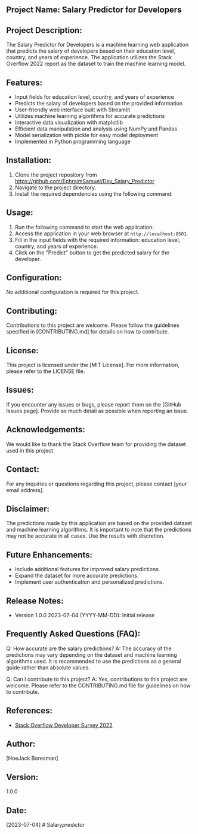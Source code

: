## Project Name: Salary Predictor for Developers

## Project Description:
The Salary Predictor for Developers is a machine learning web application that predicts the salary of developers based on their education level, country, and years of experience. The application utilizes the Stack Overflow 2022 report as the dataset to train the machine learning model.

## Features:
- Input fields for education level, country, and years of experience
- Predicts the salary of developers based on the provided information
- User-friendly web interface built with Streamlit
- Utilizes machine learning algorithms for accurate predictions
- Interactive data visualization with matplotlib
- Efficient data manipulation and analysis using NumPy and Pandas
- Model serialization with pickle for easy model deployment
- Implemented in Python programming language

## Installation:
1. Clone the project repository from https://github.com/EphraimSamuel/Dev_Salary_Predictor
2. Navigate to the project directory.
3. Install the required dependencies using the following command:


## Usage:
1. Run the following command to start the web application:
2. Access the application in your web browser at `http://localhost:8501`.
3. Fill in the input fields with the required information: education level, country, and years of experience.
4. Click on the "Predict" button to get the predicted salary for the developer.

## Configuration:
No additional configuration is required for this project.

## Contributing:
Contributions to this project are welcome. Please follow the guidelines specified in [CONTRIBUTING.md] for details on how to contribute.

## License:
This project is licensed under the [MIT License]. For more information, please refer to the LICENSE file.

## Issues:
If you encounter any issues or bugs, please report them on the [GitHub Issues page]. Provide as much detail as possible when reporting an issue.

## Acknowledgements:
We would like to thank the Stack Overflow team for providing the dataset used in this project.

## Contact:
For any inquiries or questions regarding this project, please contact [your email address].

## Disclaimer:
The predictions made by this application are based on the provided dataset and machine learning algorithms. It is important to note that the predictions may not be accurate in all cases. Use the results with discretion.

## Future Enhancements:
- Include additional features for improved salary predictions.
- Expand the dataset for more accurate predictions.
- Implement user authentication and personalized predictions.

## Release Notes:
- Version 1.0.0 2023-07-04 (YYYY-MM-DD): Initial release

## Frequently Asked Questions (FAQ):
Q: How accurate are the salary predictions?
A: The accuracy of the predictions may vary depending on the dataset and machine learning algorithms used. It is recommended to use the predictions as a general guide rather than absolute values.

Q: Can I contribute to this project?
A: Yes, contributions to this project are welcome. Please refer to the CONTRIBUTING.md file for guidelines on how to contribute.

## References:
- [Stack Overflow Developer Survey 2022](https://insights.stackoverflow.com/survey)

## Author:
[HoeJack Boresman]

## Version:
1.0.0

## Date:
[2023-07-04]
#   S a l a r y _ p r e d i c t o r _ 
 
 